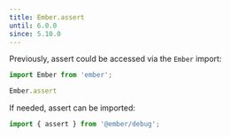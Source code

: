 ```yaml
---
title: Ember.assert
until: 6.0.0
since: 5.10.0
---
```



Previously, assert could be accessed via the `Ember` import:
```js
import Ember from 'ember';

Ember.assert
```

 If needed, assert can be imported:
```js
import { assert } from '@ember/debug';
```
